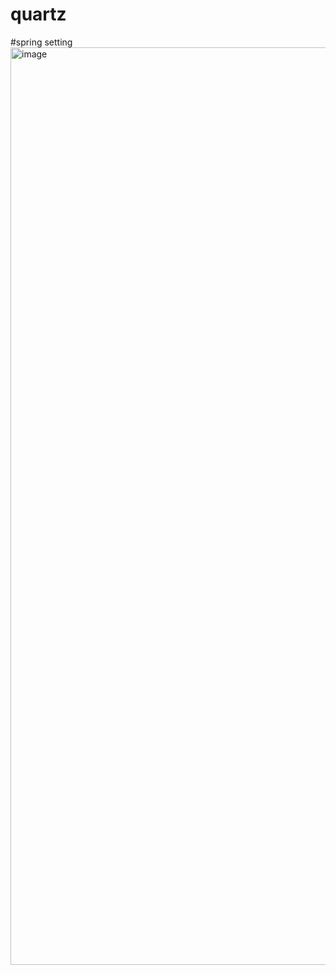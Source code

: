 # quartz
#spring setting
<img width="1468" alt="image" src="https://github.com/mgj96/quartz/assets/134675782/e1b1b12e-127e-4300-b9e8-47195fc945ac">

